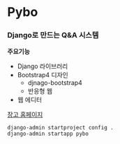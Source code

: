 # Pybo

### Django로 만드는 Q&A 시스템

**주요기능**

- Django 라이브러리
- Bootstrap4 디자인
  - djnago-bootstrap4
  - 반응형 웹
- 웹 에디터

[장고 홈페이지](https://docs.djangoproject.com/ko/4.1/intro/)

```
django-admin startproject config .
django-admin startapp pybo
```
